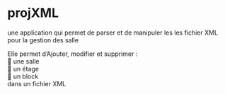 # projXML
une application qui permet de parser et de manipuler les les fichier XML pour la gestion des salle<br/>

Elle permet d’Ajouter, modifier et supprimer :<br/>
	une salle<br/>
	un étage<br/>
	un block<br/>
dans un fichier XML<br/>
